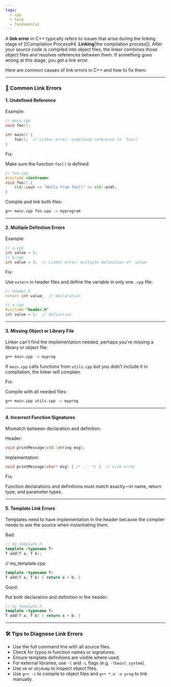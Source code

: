 ```yaml
---
tags:
  - cpp
  - term
  - fundamental
---
```


A **link error** in C++ typically refers to issues that arise during the linking stage of [[Compilation Process#4. **Linking**|the compilation process]]. After your source code is compiled into object files, the linker combines those object files and resolves references between them. If something goes wrong at this stage, you get a link error.

Here are common causes of link errors in C++ and how to fix them:

---

### 🔗 Common Link Errors

#### 1. **Undefined Reference**
Example:

```cpp
// main.cpp
void foo();

int main() {
    foo();  // Linker error: undefined reference to `foo()`
}
```

Fix:

Make sure the function `foo()` is defined:

```cpp
// foo.cpp
#include <iostream>
void foo() {
    std::cout << "Hello from foo()" << std::endl;
}
```

Compile and link both files:

```bash
g++ main.cpp foo.cpp -o myprogram
```

---

#### 2. **Multiple Definition Errors**
Example:

```cpp
// a.cpp
int value = 5;
// b.cpp
int value = 5;  // Linker error: multiple definition of `value`
```

Fix:

Use `extern` in header files and define the variable in only one `.cpp` file:

```cpp
// header.h
extern int value;  // declaration

// a.cpp
#include "header.h"
int value = 5;  // definition
```

---

#### 3. **Missing Object or Library File**
Linker can't find the implementation needed, perhaps you're missing a library or object file:

```bash
g++ main.cpp -o myprog
```

If `main.cpp` calls functions from `utils.cpp` but you didn’t include it in compilation, the linker will complain.

Fix:

Compile with all needed files:

```bash
g++ main.cpp utils.cpp -o myprog
```

---

#### 4. **Incorrect Function Signatures**
Mismatch between declaration and definition.

Header:

```cpp
void printMessage(std::string msg);
```

Implementation:

```cpp
void printMessage(char* msg) { /* ... */ }  // Link error
```

Fix:

Function declarations and definitions must match exactly—in name, return type, and parameter types.

---

#### 5. **Template Link Errors**
Templates need to have implementation in the header because the compiler needs to see the source when instantiating them.

Bad:

```cpp
// my_template.h
template <typename T>
T add(T a, T b);
```

// my_template.cpp
```cpp
template <typename T>
T add(T a, T b) { return a + b; }
```

Good:

Put both declaration and definition in the header:

```cpp
// my_template.h
template <typename T>
T add(T a, T b) { return a + b; }
```

---

### 🛠️ Tips to Diagnose Link Errors

- Use the full command line with all source files.
- Check for typos in function names or signatures.
- Ensure template definitions are visible where used.
- For external libraries, use `-l` and `-L` flags (e.g. `-lboost_system`).
- Use `nm` or `objdump` to inspect object files.
- Use `g++ -c` to compile to object files and `g++ *.o -o prog` to link manually.